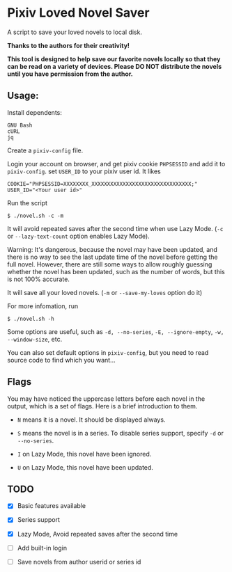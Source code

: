 # Pixiv Loved Novel Saver

A script to save your loved novels to local disk.

**Thanks to the authors for their creativity!**

**This tool is designed to help save our favorite novels locally so that they can be read on a variety of devices. Please DO NOT distribute the novels until you have permission from the author.**

## Usage:

Install dependents:

```
GNU Bash
cURL
jq
```

Create a `pixiv-config` file.

Login your account on browser, and get pixiv cookie `PHPSESSID` and add it to `pixiv-config`. set `USER_ID` to your pixiv user id. It likes

```
COOKIE="PHPSESSID=XXXXXXXX_XXXXXXXXXXXXXXXXXXXXXXXXXXXXXXXX;"
USER_ID="<Your user id>"
```

Run the script

```
$ ./novel.sh -c -m
```


It will avoid repeated saves after the second time when use Lazy Mode. (`-c` or `--lazy-text-count` option enables Lazy Mode).

Warning: It's dangerous, because the novel may have been updated, and there is no way to see the last update time of the novel before getting the full novel. However, there are still some ways to allow roughly guessing whether the novel has been updated, such as the number of words, but this is not 100% accurate. 

It will save all your loved novels. (`-m` or `--save-my-loves` option do it)

For more infomation, run

```
$ ./novel.sh -h
```

Some options are useful, such as `-d, --no-series`, `-E, --ignore-empty`, `-w, --window-size`, etc.

You can also set default options in `pixiv-config`, but you need to read source code to find which you want...

## Flags

You may have noticed the uppercase letters before each novel in the output, which is a set of flags. Here is a brief introduction to them.

- `N` means it is a novel. It should be displayed always.

- `S` means the novel is in a series. To disable series support, specify `-d` or `--no-series`.

- `I` on Lazy Mode, this novel have been ignored.

- `U` on Lazy Mode, this novel have been updated.

## TODO

- [x] Basic features available

- [x] Series support

- [x] Lazy Mode, Avoid repeated saves after the second time

- [ ] Add built-in login

- [ ] Save novels from author userid or series id
